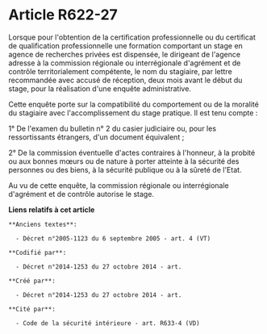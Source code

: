 # Article R622-27

Lorsque pour l'obtention de la certification professionnelle ou du certificat de qualification professionnelle une formation
comportant un stage en agence de recherches privées est dispensée, le dirigeant de l'agence adresse à la commission régionale
ou interrégionale d'agrément et de contrôle territorialement compétente, le nom du stagiaire, par lettre recommandée avec
accusé de réception, deux mois avant le début du stage, pour la réalisation d'une enquête administrative.

Cette enquête porte sur la compatibilité du comportement ou de la moralité du stagiaire avec l'accomplissement du stage
pratique. Il est tenu compte :

1° De l'examen du bulletin n° 2 du casier judiciaire ou, pour les ressortissants étrangers, d'un document équivalent ;

2° De la commission éventuelle d'actes contraires à l'honneur, à la probité ou aux bonnes mœurs ou de nature à porter
atteinte à la sécurité des personnes ou des biens, à la sécurité publique ou à la sûreté de l'Etat.

Au vu de cette enquête, la commission régionale ou interrégionale d'agrément et de contrôle autorise le stage.

**Liens relatifs à cet article**

	**Anciens textes**:

	  - Décret n°2005-1123 du 6 septembre 2005 - art. 4 (VT)

	**Codifié par**:

	  - Décret n°2014-1253 du 27 octobre 2014 - art.

	**Créé par**:

	  - Décret n°2014-1253 du 27 octobre 2014 - art.

	**Cité par**:

	  - Code de la sécurité intérieure - art. R633-4 (VD)
